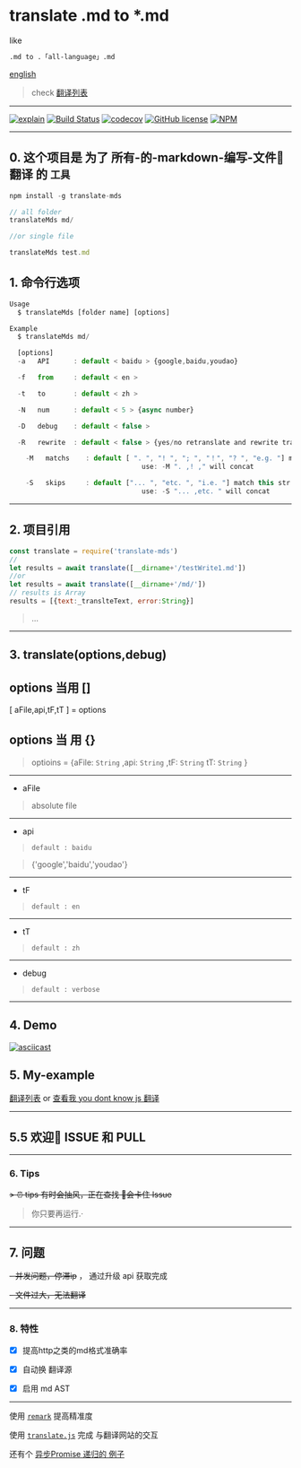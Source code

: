 # translate .md to *.md

like

``` bash
.md to .「all-language」.md
```

[english](./README.en.md)

> check [翻译列表](https://github.com/chinanf-boy/translate-list)

---

[![explain](http://llever.com/explain.svg)](https://github.com/chinanf-boy/explain-translateMds)
[![Build Status](https://travis-ci.org/chinanf-boy/translate-mds.svg?branch=master)](https://travis-ci.org/chinanf-boy/translate-mds)
[![codecov](https://codecov.io/gh/chinanf-boy/translate-mds/branch/master/graph/badge.svg)](https://codecov.io/gh/chinanf-boy/translate-mds)
[![GitHub license](https://img.shields.io/github/license/chinanf-boy/translate-mds.svg)](https://github.com/chinanf-boy/translate-mds/blob/master/License)
[![NPM](https://nodei.co/npm/translate-mds.png)](https://nodei.co/npm/translate-mds/)

---

## 0. 这个项目是 为了 所有-的-markdown-编写-文件📃 翻译 的 `工具`

``` js
npm install -g translate-mds
```

``` js
// all folder
translateMds md/

//or single file

translateMds test.md
```

## 1. 命令行选项

``` js
Usage
  $ translateMds [folder name] [options]

Example
  $ translateMds md/

  [options]
  -a   API      : default < baidu > {google,baidu,youdao}

  -f   from     : default < en >

  -t   to       : default < zh >

  -N   num      : default < 5 > {async number}

  -D   debug    : default < false >

  -R   rewrite  : default < false > {yes/no retranslate and rewrite translate file}

	-M   matchs    : default [ ". ", "! ", "; ", "！", "? ", "e.g. "] match this str, merge translate
								 use: -M ". ,! ," will concat

	-S   skips     : default ["... ", "etc. ", "i.e. "] match this str will, skip merge translate
								 use: -S "... ,etc. " will concat
```
---

## 2. 项目引用

``` js
const translate = require('translate-mds')
//
let results = await translate([__dirname+'/testWrite1.md'])
//or
let results = await translate([__dirname+'/md/'])
// results is Array
results = [{text:_translteText, error:String}]

```

> ...

---

## 3. translate(options,debug)

## options 当用 []

[ aFile,api,tF,tT ] = options

## options 当 用 {}

> optioins = {aFile: `String` ,api: `String` ,tF: `String` tT: `String` }

---

- aFile

> absolute file

---

- api

>``default : baidu``

>{'google','baidu','youdao'}

---

- tF

>``default : en``

---

- tT

>``default : zh``

---

- debug

> ``default : verbose``

---

## 4. Demo

[![asciicast](https://asciinema.org/a/aPDJ0Vdt3awZs8NJV8DtYH0ww.png)](https://asciinema.org/a/aPDJ0Vdt3awZs8NJV8DtYH0ww)

## 5. My-example

[翻译列表](https://github.com/chinanf-boy/translate-list) or
[查看我 you dont know js 翻译](https://github.com/chinanf-boy/You-Dont-Know-Js)

---


## 5.5 欢迎👏 ISSUE 和 PULL

---

### 6. Tips

~~> ⏰ tips 有时会抽风，正在查找 会卡住 Issue~~

>你只要再运行.·

---

## 7. 问题

~~- 并发问题，停滞ip~~ ， 通过升级 api 获取完成

~~- 文件过大，无法翻译~~

---

### 8. 特性

- [x] 提高http之类的md格式准确率

- [x] 自动换 翻译源

- [x] 启用 md AST

---

使用 [``remark``](https://github.com/wooorm/remark) 提高精准度

使用 [``translate.js``](https://github.com/Selection-Translator/translation.js) 完成 与翻译网站的交互

还有个 [异步Promise 递归的 例子](https://github.com/chinanf-boy/translate-mds/blob/master/src/setObjectKey.js#L78)
